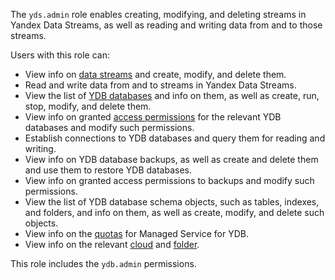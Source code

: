 The `yds.admin` role enables creating, modifying, and deleting streams in Yandex Data Streams, as well as reading and writing data from and to those streams.

Users with this role can:
* View info on [data streams](../../data-streams/concepts/glossary.md#stream-concepts) and create, modify, and delete them.
* Read and write data from and to streams in Yandex Data Streams.
* View the list of [YDB databases](../../ydb/concepts/resources.md#database) and info on them, as well as create, run, stop, modify, and delete them.
* View info on granted [access permissions](../../iam/concepts/access-control/index.md) for the relevant YDB databases and modify such permissions.
* Establish connections to YDB databases and query them for reading and writing.
* View info on YDB database backups, as well as create and delete them and use them to restore YDB databases.
* View info on granted access permissions to backups and modify such permissions.
* View the list of YDB database schema objects, such as tables, indexes, and folders, and info on them, as well as create, modify, and delete such objects.
* View info on the [quotas](../../ydb/concepts/limits.md#ydb-quotas) for Managed Service for YDB.
* View info on the relevant [cloud](../../resource-manager/concepts/resources-hierarchy.md#cloud) and [folder](../../resource-manager/concepts/resources-hierarchy.md#folder).

This role includes the `ydb.admin` permissions.